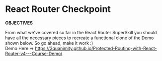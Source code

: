 ﻿# React Router Checkpoint

**OBJECTIVES**  

From what we've covered so far in the React Router SuperSkill you should have all the necessary pieces to recreate a functional clone of the Demo shown below. So go ahead, make it work :)  
Demo Here => https://3quanimity.github.io/Protected-Routing-with-React-Router-v4---Course-Demo/

